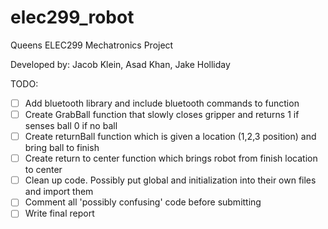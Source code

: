 # elec299_robot
Queens ELEC299 Mechatronics Project

Developed by: Jacob Klein, Asad Khan, Jake Holliday

TODO:
- [ ] Add bluetooth library and include bluetooth commands to function
- [ ] Create GrabBall function that slowly closes gripper and returns 1 if senses ball 0 if no ball
- [ ] Create returnBall function which is given a location (1,2,3 position) and bring ball to finish
- [ ] Create return to center function which brings robot from finish location to center
- [ ] Clean up code. Possibly put global and initialization into their own files and import them
- [ ] Comment all 'possibly confusing' code before submitting
- [ ] Write final report
